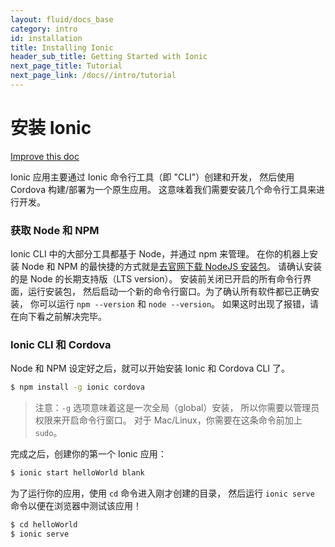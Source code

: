 ```yaml
---
layout: fluid/docs_base
category: intro
id: installation
title: Installing Ionic
header_sub_title: Getting Started with Ionic
next_page_title: Tutorial
next_page_link: /docs//intro/tutorial
---
```


<!-- # Installing Ionic -->
# 安装 Ionic

<a class="improve-v2-docs" href='https://github.com/ionic-team/ionic-site/edit/master/content/docs/intro/installation/index.md'>Improve
this doc</a>

<!-- Ionic apps are created and developed primarily through the Ionic command line
utility (the "CLI"), and use Cordova to build/deploy as a native app. This means
we need to install a few utilities to get developing. -->
Ionic 应用主要通过 Ionic 命令行工具（即 "CLI"）创建和开发，
然后使用 Cordova 构建/部署为一个原生应用。
这意味着我们需要安装几个命令行工具来进行开发。

<!-- ### Getting Node and NPM -->
### 获取 Node 和 NPM

<!-- Most of the tooling in the CLI is based on Node and is managed through npm. The
quickest way to get Node and NPM installed on your machine is through the
[NodeJS installer](https://nodejs.org/). Be sure to install the LTS version of
Node. Close any terminals/command prompts you may have open, run the installer,
and launch a new terminal window. To verify you have everything installed
correctly, you can run `npm --version` and `node --version`. If this errors,
please resolve before moving on. -->
Ionic CLI 中的大部分工具都基于 Node，并通过 npm 来管理。
在你的机器上安装 Node 和 NPM 的最快捷的方式就是[去官网下载 NodeJS 安装包](https://nodejs.org/)。
请确认安装的是 Node 的长期支持版（LTS version）。
安装前关闭已开启的所有命令行界面，运行安装包，
然后启动一个新的命令行窗口。为了确认所有软件都已正确安装，
你可以运行 `npm --version` 和 `node --version`。
如果这时出现了报错，请在向下看之前解决完毕。

<!-- ### Ionic CLI and Cordova -->
### Ionic CLI 和 Cordova

<!-- With Node and NPM setup, let's install the Ionic and Cordova CLI. -->
Node 和 NPM 设定好之后，就可以开始安装 Ionic 和 Cordova CLI 了。

```bash
$ npm install -g ionic cordova
```

<!-- > Note: The `-g` means this is a global install, so for Window's you will need
> to open an Admin command prompt. For Mac/Linux, you'll need to run the command
> with `sudo`. -->
> 注意：`-g` 选项意味着这是一次全局（global）安装，
> 所以你需要以管理员权限来开启命令行窗口。
> 对于 Mac/Linux，你需要在这条命令前加上 `sudo`。

<!-- Once that's done, create your first Ionic app: -->
完成之后，创建你的第一个 Ionic 应用：

```bash
$ ionic start helloWorld blank
```

<!-- To run your app, `cd` into the directory that was created and then run the
`ionic serve` command to test your app right in the browser! -->
为了运行你的应用，使用 `cd` 命令进入刚才创建的目录，
然后运行 `ionic serve` 命令以便在浏览器中测试该应用！

```bash
$ cd helloWorld
$ ionic serve
```
